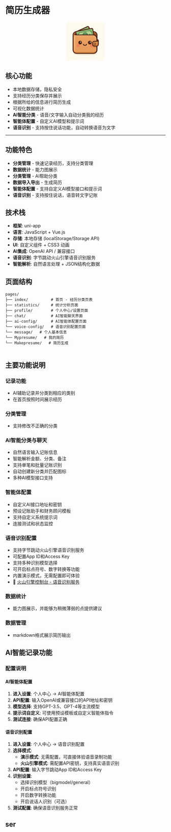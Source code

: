 # 简历生成器

<p align="center">
  <img src="unpackage/res/icons/1024x1024.png" width="120" alt="应用图标">
</p>

## 核心功能
- 本地数据存储，隐私安全
- 支持经历分类保存并展示
- 根据所给的信息进行简历生成
- 可视化数据统计
- **AI智能分类** - 语音/文字输入自动分类我的经历
- **智能体配置** - 自定义AI模型和提示词
- **语音识别** - 支持按住说话功能，自动转换语音为文字

---

## 功能特色

- **分类管理** - 快速记录经历，支持分类管理
- **数据统计** - 能力图展示
- **分类管理** - AI帮助分类
- **数据导入导出** - 生成简历
- **智能体配置** - 支持自定义AI模型接口和提示词
- **语音识别** - 支持按住说话，语音转文字记账

## 技术栈

- **框架**: uni-app
- **语言**: JavaScript + Vue.js
- **存储**: 本地存储 (localStorage/Storage API)
- **UI**: 自定义组件 + CSS3 动画
- **AI集成**: OpenAI API / 兼容接口
- **语音识别**: 字节跳动火山引擎语音识别服务
- **智能解析**: 自然语言处理 + JSON结构化数据

## 页面结构

```
pages/
├── index/          # 首页 - 经历分类页表
├── statistics/     # 统计分析页面
├── profile/        # 个人中心/设置页面
├── chat/           # AI智能聊天界面
├── ai-config/      # AI智能体配置页面
└── voice-config/   # 语音识别配置页面
└── message/   # 个人基本信息
└── Mypresume/   # 我的简历
└── Makepresume/   # 简历生成


```
## 主要功能说明

### 记录功能
- AI辅助记录并分类到相应的类别
- 在首页按照时间展示经历

### 分类管理
- 支持修改不正确的分类

### AI智能分类与聊天
- 自然语言输入记账信息
- 智能解析金额、分类、备注
- 支持单笔和批量记账识别  
- 自动创建新分类并匹配图标
- 多种AI模型接口支持

### 智能体配置
- 自定义AI接口地址和密钥
- 预设记账助手和财务顾问模板
- 支持自定义系统提示词
- 连接测试和状态监控

### 语音识别配置
- 支持字节跳动火山引擎语音识别服务
- 可配置App ID和Access Key
- 支持多种识别模型选择
- 可开启标点符号、数字转换等功能
- 内置演示模式，无需配置即可体验
- 🔗 [火山引擎控制台 - 语音识别服务](https://console.volcengine.com/ark/region:ark+cn-beijing/tts/recordingRecognition)

### 数据统计
- 能力图展示，并能够为稍微薄弱的点提供建议

### 数据管理
- markdown格式展示简历输出

## AI智能记录功能

### 配置说明

#### AI智能体配置
1. **进入设置**: 个人中心 → AI智能体配置
2. **API配置**: 输入OpenAI或兼容接口的API地址和密钥
3. **模型选择**: 支持GPT-3.5、GPT-4等主流模型
4. **提示词自定义**: 可使用预设模板或自定义智能体指令
5. **测试连接**: 确保API配置正确

#### 语音识别配置
1. **进入设置**: 个人中心 → 语音识别配置
2. **选择模式**: 
   - **演示模式**: 无需配置，可直接体验语音录制功能
   - **火山引擎模式**: 需配置API密钥，支持真实语音识别
3. **API配置**: 输入字节跳动App ID和Access Key
4. **识别设置**: 
   - 选择识别模型（bigmodel/general）
   - 开启标点符号识别
   - 开启数字转换功能
   - 开启说话人识别（可选）
5. **测试配置**: 确保语音识别服务正常

## ser
